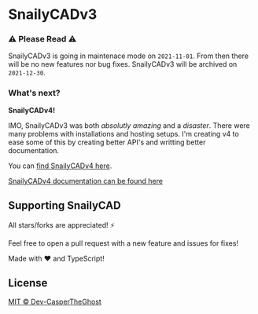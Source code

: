 # SnailyCADv3

### ⚠ Please Read ⚠

SnailyCADv3 is going in maintenace mode on `2021-11-01`. From then there will be no new features nor bug fixes.
SnailyCADv3 will be archived on `2021-12-30`.

### What's next?

**SnailyCADv4!**

IMO, SnailyCADv3 was both _absolutly amazing_ and a _disaster_.
There were many problems with installations and hosting setups.
I'm creating v4 to ease some of this by creating better API's and writting better documentation.

You can [find SnailyCADv4 here](https://github.com/SnailyCAD/snaily-cadv4).

[SnailyCADv4 documentation can be found here](https://cad-docs.netlify.app)

## Supporting SnailyCAD

All stars/forks are appreciated! ⚡

Feel free to open a pull request with a new feature and issues for fixes!

Made with ❤️ and TypeScript!

## License

[MIT © Dev-CasperTheGhost](./LICENSE)
